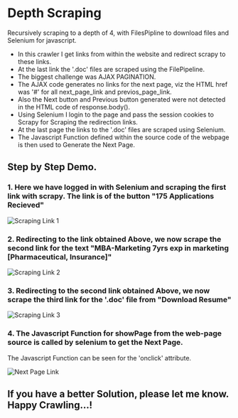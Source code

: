 # Depth Scraping
Recursively  scraping to a depth of 4, with FilesPipline to download files and Selenium for javascript.
 - In this crawler I get links from within the website and redirect scrapy to these links.
 - At the last link the '.doc' files are scraped using the FilePipeline.
 - The biggest challenge was AJAX PAGINATION.
 - The AJAX code generates no links for the next page, viz the HTML href was '#' for all next_page_link and previos_page_link.
 - Also the Next button and Previous button generated were not detected in the HTML code of response.body().
 - Using Selenium I login to the page and pass the session cookies to Scrapy for Scraping the redirection links.
 - At the last page the links to the '.doc' files are scraped using Selenium.
 - The Javascript Function defined within the source code of the webpage is then used to Generate the Next Page.


## Step by Step Demo.

### 1. Here we have logged in with Selenium and scraping the first link with scrapy. The link is of the button "175 Applications Recieved"

![Scraping Link 1](https://cloud.githubusercontent.com/assets/8667031/6603580/1233ac84-c849-11e4-981d-72cea4c81564.png)
 
### 2. Redirecting to the link obtained Above, we now scrape the second link for the text "MBA-Marketing 7yrs exp in marketing [Pharmaceutical, Insurance]"

![Scraping Link 2](https://cloud.githubusercontent.com/assets/8667031/6603595/1f5f71e0-c849-11e4-9d3a-7abc141d6a8e.png)

### 3. Redirecting to the second link obtained Above, we now scrape the third link for the '.doc' file from "Download Resume"

![Scraping Link 3](https://cloud.githubusercontent.com/assets/8667031/6603598/256efdda-c849-11e4-83f7-287c725de765.png)

### 4. The Javascript Function for showPage from the web-page source is called by selenium to get the Next Page.
The Javascript Function can be seen for the 'onclick' attribute.

![Next Page Link](https://cloud.githubusercontent.com/assets/8667031/6603605/2af2cc82-c849-11e4-82a2-63188e170a7e.png)



## If you have a better Solution, please let me know. Happy Crawling...! 

  
